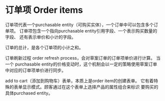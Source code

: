 # 订单项 Order items
订单项代表一个purchasable entity（可购买实体），一个订单中可以包含多个订单项。
订单项包含一个指向purchasable entity引用字段、一个表示购买数量的字段、
还有表示单价和小计的字段。

订单的总计，是各个订单项的小计之和。

订单刷新过程 order refresh process，会对草案订单的订单项单价进行计算。
当一个 purchasable entity的价格变动时，这个机制会以一定的策略使用草案订单
中对应的订单项单价进行同步。

add to cart（添加到购物车）表单，本质上是order item的创建表单。
它有着特殊的表单显示模式。顾客通过在这个表单上选择产品的属性组合来标识
要购买的具体purchased entity。
